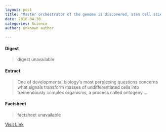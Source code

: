 ```yaml
---
layout: post
title: "Master orchestrator of the genome is discovered, stem cell scientists report"
date: 2016-04-30
categories: Science
author: unknown author

---
```



#### Digest
>digest unavailable

#### Extract
>One of developmental biology's most perplexing questions concerns what signals transform masses of undifferentiated cells into tremendously complex organisms, a process called ontogeny....

#### Factsheet
>factsheet unavailable

[Visit Link](http://phys.org/news350291092.html)


